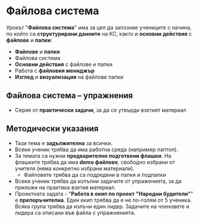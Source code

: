 # Файлова система

Урокът "**Файлова система**" има за цел да запознае учениците с начина, по който са **структурирани данните** на КС, както и **основни действия** с **файлове** и **папки**:
 - **Файлове** и **папки**
 - Файлова система
 - **Основни действия** с файлове и папки
 - Работа с **файловия мениджър**
 - **Изглед** и **визуализация** на файлове папки

## Файлова система – упражнения
  - Серия от **практически задачи**, за да се утвърди взетият материал

## Методически указания
  - Тази тема е **задължителна** за всички.
  - Всеки ученик трябва да има работна среда (например лаптоп).
  - За темата са нужни **предварително подготвени флашки**. На флашките трябва да има **demo файлове**, свободно избрани от учителя (няма конкретно избрани материали).
    - Файловете трябва да са подредени в папки и подпапки
  - Всеки ученик трябва да изпълни задачите от упраженията, за да приложи на практика взетия материал.
  - Проектната задата - "**Работа в екип по проект "Народни будители"**" е **препоръчителна**. Един екип трябва да е не по-голям от 5 ученика. Всяка група трябва да излъчи един лидер. Задачите на членовете и лидера са описани във файла с упражненията.
